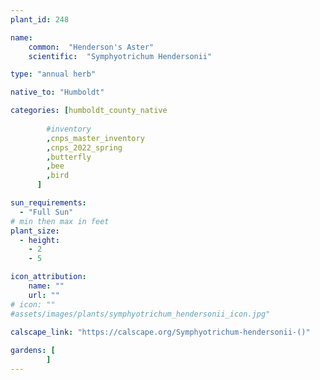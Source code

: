 ```yaml
---
plant_id: 248 

name: 
    common:  "Henderson's Aster"    
    scientific:  "Symphyotrichum Hendersonii"   

type: "annual herb"

native_to: "Humboldt"

categories: [humboldt_county_native
        
        #inventory 
        ,cnps_master_inventory
        ,cnps_2022_spring
        ,butterfly
        ,bee
        ,bird
      ]

sun_requirements:
  - "Full Sun"
# min then max in feet
plant_size:
  - height: 
    - 2 
    - 5

icon_attribution: 
    name: ""
    url: ""
# icon: ""
#assets/images/plants/symphyotrichum_hendersonii_icon.jpg"
 
calscape_link: "https://calscape.org/Symphyotrichum-hendersonii-()"

gardens: [
        ]
---
```








